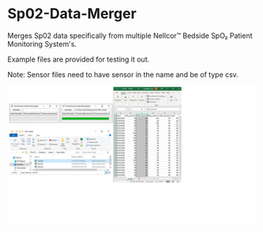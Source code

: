 # Sp02-Data-Merger
Merges Sp02 data specifically from multiple Nellcor™ Bedside SpO₂ Patient Monitoring System's.

Example files are provided for testing it out. 

Note: Sensor files need to have sensor in the name and be of type csv.

![Screenshot](https://github.com/LeeWannacott/Sp02-Data-Merger/blob/master/Infographic%20Sp02%20data%20merger..png)
